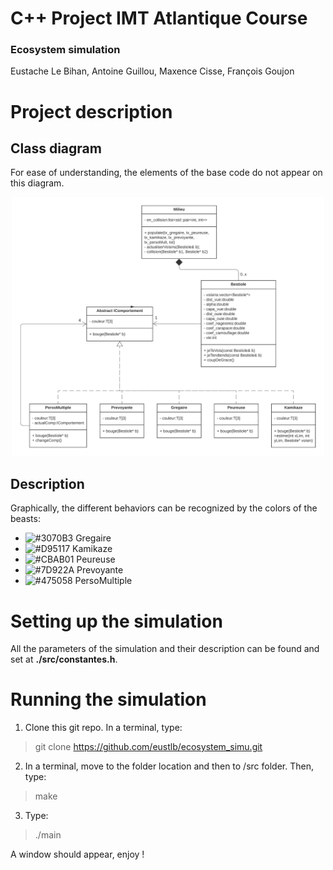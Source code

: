 # C++ Project IMT Atlantique Course

### Ecosystem simulation

Eustache Le Bihan, Antoine Guillou, Maxence Cisse, François Goujon

# Project description 

## Class diagram

For ease of understanding, the elements of the base code do not appear on this diagram.

<p align="center">
  <img width="500" height="" src=./figures/UML_class.png>
</p>

## Description

Graphically, the different behaviors can be recognized by the colors of the beasts:
- ![#3070B3](https://via.placeholder.com/15/3070B3/3070B3.png) Gregaire
- ![#D95117](https://via.placeholder.com/15/D95117/D95117.png) Kamikaze
- ![#CBAB01](https://via.placeholder.com/15/CBAB01/CBAB01.png) Peureuse
- ![#7D922A](https://via.placeholder.com/15/7D922A/7D922A.png) Prevoyante
- ![#475058](https://via.placeholder.com/15/475058/475058.png) PersoMultiple

# Setting up the simulation

All the parameters of the simulation and their  description can be found and set at **./src/constantes.h**.

# Running the simulation 

1. Clone this git repo. In a terminal, type:
> git clone https://github.com/eustlb/ecosystem_simu.git

2. In a terminal, move to the folder location and then to /src folder. Then, type:
> make

3. Type:
> ./main

A window should appear, enjoy !

